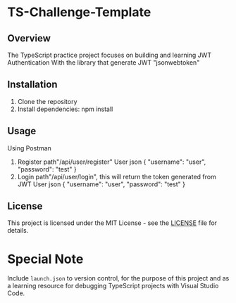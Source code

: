 # TS-Challenge-Template

## Overview
The TypeScript practice project focuses on building and learning JWT Authentication
With the library that generate JWT "jsonwebtoken"

## Installation
1. Clone the repository
2. Install dependencies: npm install

## Usage
Using Postman
1. Register path"/api/user/register"
User json
{
    "username": "user",
    "password": "test"
}
2. Login path"/api/user/login", this will return the token generated from JWT
User json
{
    "username": "user",
    "password": "test"
}


## License
This project is licensed under the MIT License - see the [LICENSE](LICENSE) file for details.

# Special Note
Include `launch.json` to version control, for the purpose of this project and as a learning resource for debugging TypeScript projects with Visual Studio Code.